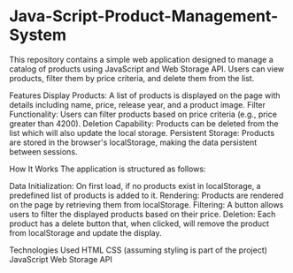 # Java-Script-Product-Management-System
This repository contains a simple web application designed to manage a catalog of products using JavaScript and Web Storage API. Users can view products, filter them by price criteria, and delete them from the list.

Features
Display Products: A list of products is displayed on the page with details including name, price, release year, and a product image.
Filter Functionality: Users can filter products based on price criteria (e.g., price greater than 4200).
Deletion Capability: Products can be deleted from the list which will also update the local storage.
Persistent Storage: Products are stored in the browser's localStorage, making the data persistent between sessions.

How It Works
The application is structured as follows:

Data Initialization: On first load, if no products exist in localStorage, a predefined list of products is added to it.
Rendering: Products are rendered on the page by retrieving them from localStorage.
Filtering: A button allows users to filter the displayed products based on their price.
Deletion: Each product has a delete button that, when clicked, will remove the product from localStorage and update the display.

Technologies Used
HTML
CSS (assuming styling is part of the project)
JavaScript
Web Storage API
